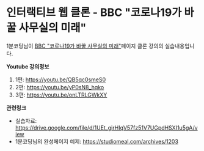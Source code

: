 # 인터랙티브 웹 클론 - BBC "코로나19가 바꿀 사무실의 미래"

1분코딩님이 [BBC "코로나19가 바꿀 사무실의 미래"](https://www.bbc.com/korean/resources/idt-48d3c9a7-4063-4289-9726-611b5ea9d7b5)페이지 클론 강의의 실습내용입니다.

**Youtube 강의정보**
1. 1편: https://youtu.be/QB5qc0smeS0
2. 2편: https://youtu.be/yP0sN8_hqko
3. 3편: https://youtu.be/onLTRLGWkXY

**관련링크**
* 실습자료: https://drive.google.com/file/d/1UEt_girHIqV57fz51V7UGpdHSXI1u5gA/view
* 1분코딩님의 완성페이지 예제: https://studiomeal.com/archives/1203

